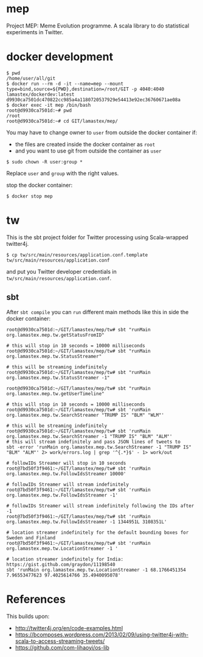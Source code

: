 # mep
Project MEP: Meme Evolution programme. A scala library to do statistical experiments in Twitter. 

# docker development

```
$ pwd
/home/user/all/git
$ docker run --rm -d -it --name=mep --mount type=bind,source=${PWD},destination=/root/GIT -p 4040:4040 lamastex/dockerdev:latest
d9930ca7501dc470822cc985a4a1180720537929e54413e92ec36760671ae08a
$ docker exec -it mep /bin/bash
root@d9930ca7501d:~# pwd
/root
root@d9930ca7501d:~# cd GIT/lamastex/mep/
```

You may have to change owner to `user` from outside the docker container if:

- the files are created inside the docker container as `root`
- and you want to use git from outside the container as `user`

```
$ sudo chown -R user:group *
```
Replace `user` and `group` with the right values.

stop the docker container:
```
$ docker stop mep
```

# tw

This is the sbt project folder for Twitter processing using Scala-wrapped twitter4j.

```
$ cp tw/src/main/resources/application.conf.template tw/src/main/resources/application.conf  
```
and put you Twitter developer credentials in `tw/src/main/resources/application.conf`.

## sbt

After `sbt compile` you can `run` different main methods like this in side the docker container:
```
root@d9930ca7501d:~/GIT/lamastex/mep/tw# sbt "runMain org.lamastex.mep.tw.getStatusFromID"

# this will stop in 10 seconds = 10000 milliseconds 
root@d9930ca7501d:~/GIT/lamastex/mep/tw# sbt "runMain org.lamastex.mep.tw.StatusStreamer"

# this will be streaming indefinitely
root@d9930ca7501d:~/GIT/lamastex/mep/tw# sbt "runMain org.lamastex.mep.tw.StatusStreamer -1"

root@d9930ca7501d:~/GIT/lamastex/mep/tw# sbt "runMain org.lamastex.mep.tw.getUserTimeline"

# this will stop in 10 seconds = 10000 milliseconds 
root@d9930ca7501d:~/GIT/lamastex/mep/tw# sbt 'runMain org.lamastex.mep.tw.SearchStreamer "TRUMP IS" "BLM" "WLM"' 

# this will be streaming indefinitely
root@d9930ca7501d:~/GIT/lamastex/mep/tw# sbt 'runMain org.lamastex.mep.tw.SearchStreamer -1 "TRUMP IS" "BLM" "ALM"' 
# this will stream indefinitely and pass JSON lines of tweets to 
sbt -error 'runMain org.lamastex.mep.tw.SearchStreamer -1 "TRUMP IS" "BLM" "ALM"' 2> work/errors.log | grep '^{.*}$' - 1> work/out

# followIDs Streamer will stop in 10 seconds
root@7bd50f3f9461:~/GIT/lamastex/mep/tw# sbt 'runMain org.lamastex.mep.tw.FollowIdsStreamer 10000'

# followIDs Streamer will stream indefinitely
root@7bd50f3f9461:~/GIT/lamastex/mep/tw# sbt 'runMain org.lamastex.mep.tw.FollowIdsStreamer -1'

# followIDs Streamer will stream indefinitely following the IDs after -1
root@7bd50f3f9461:~/GIT/lamastex/mep/tw# sbt 'runMain org.lamastex.mep.tw.FollowIdsStreamer -1 1344951L 3108351L'

# location streamer indefinitely for the default bounding boxes for Sweden and Finland
root@7bd50f3f9461:~/GIT/lamastex/mep/tw# sbt 'runMain org.lamastex.mep.tw.LocationStreamer -1 '

# location streamer indefinitely for India: https://gist.github.com/graydon/11198540
sbt 'runMain org.lamastex.mep.tw.LocationStreamer -1 68.1766451354 7.96553477623 97.4025614766 35.4940095078'
```

# References

This builds upon:

- http://twitter4j.org/en/code-examples.html
- https://bcomposes.wordpress.com/2013/02/09/using-twitter4j-with-scala-to-access-streaming-tweets/
- https://github.com/com-lihaoyi/os-lib

